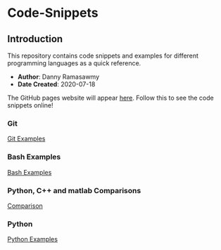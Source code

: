 # Code-Snippets

## Introduction
This repository contains code snippets and examples for different programming languages as a quick reference.

- **Author**: Danny Ramasawmy
- **Date Created**: 2020-07-18

The GitHub pages website will appear [here](https://dannyramasawmy.github.io/Code-Snippets/). Follow this to see the code snippets online!

### Git
[Git Examples](./Git/git_notes.md)

### Bash Examples
[Bash Examples](./BASH/bash_notes.md)

### Python, C++ and matlab Comparisons
[Comparison](./Languages/language_comparison.md)

### Python
[Python Examples](./Python/python_notes.md)

